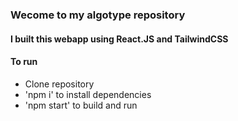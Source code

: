### Wecome to my algotype repository
#### I built this webapp using React.JS and TailwindCSS
#### To run
- Clone repository
- 'npm i' to install dependencies
- 'npm start' to build and run

